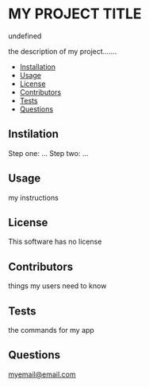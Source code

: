 
  # MY PROJECT TITLE

  undefined 

  the description of my project.......

  * [Installation](#Instilation)
  * [Usage](#Usage)
  * [License](#License)
  * [Contributors](#Contributors)
  * [Tests](#Tests)
  * [Questions](#Questions)
  

  ## Instilation

  Step one: ... Step two: ...


  ## Usage

  my instructions


  ## License

  This software has no license 

  ## Contributors
  
  things my users need to know


  ## Tests

  the commands for my app
  
  ## Questions

  myemail@email.com

